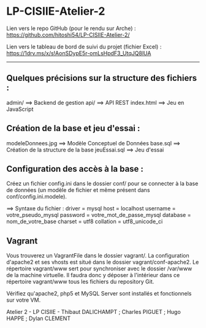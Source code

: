 # LP-CISIIE-Atelier-2

Lien vers le repo GitHub (pour le rendu sur Arche) : https://github.com/hitoshi54/LP-CISIIE-Atelier-2/

Lien vers le tableau de bord de suivi du projet (fichier Excel) : https://1drv.ms/x/s!AonSDypE5r-omLsHpdF3_UtqJQ8lUA

---------

## Quelques précisions sur la structure des fichiers :
admin/ ==> Backend de gestion
api/ ==> API REST
index.html ==> Jeu en JavaScript


## Création de la base et jeu d'essai :
modeleDonnees.jpg ==> Modèle Conceptuel de Données
base.sql ==> Création de la structure de la base
jeuEssai.sql ==> Jeu d'essai


## Configuration des accès à la base :
Créez un fichier config.ini dans le dossier conf/ pour se connecter à la base de données (un modèle de fichier et même présent dans conf/config.ini.modele).

==> Syntaxe du fichier :
driver = mysql
host = localhost
username = votre_pseudo_mysql
password = votre_mot_de_passe_mysql
database = nom_de_votre_base
charset = utf8
collation = utf8_unicode_ci


## Vagrant
Vous trouverez un VagrantFile dans le dossier vagrant/. La configuration d'apache2 et ses vhosts est situé dans le dossier vagrant/conf-apache2. Le répertoire vagrant/www sert pour synchroniser avec le dossier /var/www de la machine virtuelle. Il faudra donc y déposer à l'intérieur dans ce répertoire vagrant/www tous les fichiers du repository Git.

Vérifiez qu'apache2, php5 et MySQL Server sont installés et fonctionnels sur votre VM.


Atelier 2 - LP CISIIE - Thibaut DALICHAMPT ; Charles PIGUET ; Hugo HAPPE ; Dylan CLEMENT